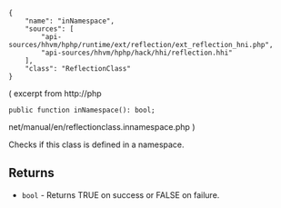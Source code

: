 ``` yamlmeta
{
    "name": "inNamespace",
    "sources": [
        "api-sources/hhvm/hphp/runtime/ext/reflection/ext_reflection_hni.php",
        "api-sources/hhvm/hphp/hack/hhi/reflection.hhi"
    ],
    "class": "ReflectionClass"
}
```




( excerpt from http://php




``` Hack
public function inNamespace(): bool;
```




net/manual/en/reflectionclass.innamespace.php
)




Checks if this class is defined in a namespace.




## Returns




+ ` bool ` - Returns TRUE on success or FALSE on failure.
<!-- HHAPIDOC -->
